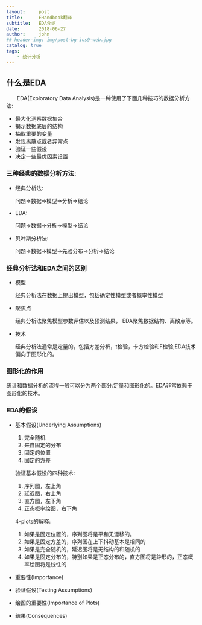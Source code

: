 ```yaml
---
layout:     post
title:      EHandbook翻译
subtitle:   EDA介绍
date:       2018-06-27
author:     john
## header-img: img/post-bg-ios9-web.jpg
catalog: true
tags:
    - 统计分析
---
```

## 什么是EDA
&emsp;&emsp;EDA(Exploratory Data Analysis)是一种使用了下面几种技巧的数据分析方法:
- 最大化洞察数据集合
- 揭示数据底层的结构
- 抽取重要的变量
- 发现离散点或者异常点
- 验证一些假设
- 决定一些最优因素设置

### 三种经典的数据分析方法:
- 经典分析法:

  问题=>数据=>模型=>分析=>结论

- EDA:

  问题=>数据=>分析=>模型=>结论

- 贝叶斯分析法:

  问题=>数据=>模型=>先验分布=>分析=>结论

### 经典分析法和EDA之间的区别
- 模型

  经典分析法在数据上提出模型，包括确定性模型或者概率性模型
- 聚焦点

  经典分析法聚焦模型参数评估以及预测结果，
  EDA聚焦数据结构、离散点等。

- 技术

  经典分析法通常是定量的，包括方差分析，t检验，卡方检验和F检验;EDA技术偏向于图形化的。

### 图形化的作用
统计和数据分析的流程一般可以分为两个部分:定量和图形化的。EDA非常依赖于图形化的技术。

### EDA的假设
- 基本假设(Underlying Assumptions)

  1. 完全随机 
  2. 来自固定的分布
  3. 固定的位置
  4. 固定的方差

  验证基本假设的四种技术:

  1. 序列图，左上角
  2. 延迟图，右上角
  3. 直方图，左下角
  4. 正态概率绘图，右下角

  4-plots的解释:
  1. 如果是固定位置的，序列图将是平和无漂移的。
  2. 如果是固定方差的，序列图在上下抖动基本是相同的
  3. 如果是完全随机的，延迟图将是无结构的和随机的
  4. 如果是固定分布的，特别如果是正态分布的，直方图将是鈡形的，正态概率绘图将是线性的


- 重要性(Importance)
- 验证假设(Testing Assumptions)
- 绘图的重要性(Importance of Plots)
- 结果(Consequences)

